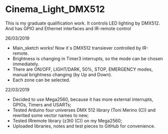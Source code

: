 # Cinema_Light_DMX512
This is my graduate qualification work. It controls LED lighting by DMX512. And has GPIO and Ethernet interfaces and IR-remote control

26/03/2019
- Main_sketch works! Now it`s DMX512 transiever controlled by IR-remote.
- Brightness is changing in Timer3 interrupts, so the mode can be chosen immediately.
- There are ON/OFF, LIGHT/DARK, 50%, STOP, EMERGENCY modes, manual brightness changing (by Up and Down).
- Each zone can be selected. 

22/03/2019
- Decided to use Mega2560, because it has more external interrupts, GPIOs, Timers and USARTs;
- Tested Arduino four universes DMX 512 library (Toni Merino (C)) and rewrited some vector names to new;
- Tested IRremote library (z3t0 (C)) on my Mega2560;
- Uploaded libraries, notes and test pieces to GitHub for convenience.
